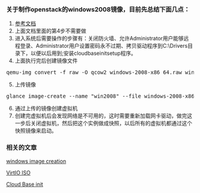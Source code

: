 ### 关于制作openstack的windows2008镜像，目前先总结下面几点：

1. [参考文档](https://www.unixhot.com/article/70)
2. 上面文档里面的第4步不需要做
3. 进入系统后需要操作的步骤有：关闭防火墙、允许Administrator用户能够远程登录、Administrator用户设置密码永不过期、拷贝驱动程序到C:\Drivers目录下，以便以后用到;安装cloudbaseinitsetup程序。
4. 上面执行完后创建镜像文件
<pre>
qemu-img convert -f raw -O qcow2 windows-2008-x86_64.raw windows-2008-x86_64.qcow2
</pre>
5. 上传镜像
<pre>
glance image-create --name "win2008" --file windows-2008-x86_64.qcow2 --disk-format qcow2 --container-format bare --visibility public --progress
</pre>
6. 通过上传的镜像创建虚拟机
7. 创建完虚拟机后会发现网络是不可用的，这时需要重新加载网卡驱动，做完这一步后关闭虚拟机，然后把这个实例做成快照，以后所有的虚拟机都通过这个快照镜像来启动。

### 相关的文章

[windows image creation](https://maestropandy.wordpress.com/2014/12/05/create-a-windows-openstack-vm-with-virtualbox/)

[VirtIO ISO](https://launchpad.net/kvm-guest-drivers-windows/20120712/20120712/+download/virtio-win-drivers-20120712-1.iso)

[Cloud Base init](http://www.cloudbase.it/cloud-init-for-windows-instances/)
